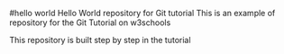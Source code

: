 #hello world
Hello World repository for Git tutorial
This is an example of repository for the Git Tutorial on w3schools

This repository is built step by step in the tutorial
